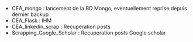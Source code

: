 - CEA_mongo : lancement de la BD Mongo, eventuellement reprise depuis dernier backup  
- CEA_Flask : IHM  
- CEA_linkedin_scrap : Recuperation posts  
- Scrapping_Google_Scholar : Recuperation posts Google scholar 